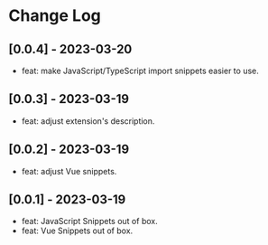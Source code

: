 # Change Log

## [0.0.4] - 2023-03-20

- feat: make JavaScript/TypeScript import snippets easier to use.

## [0.0.3] - 2023-03-19

- feat: adjust extension's description.

## [0.0.2] - 2023-03-19

- feat: adjust Vue snippets.

## [0.0.1] - 2023-03-19

- feat: JavaScript Snippets out of box.
- feat: Vue Snippets out of box.
